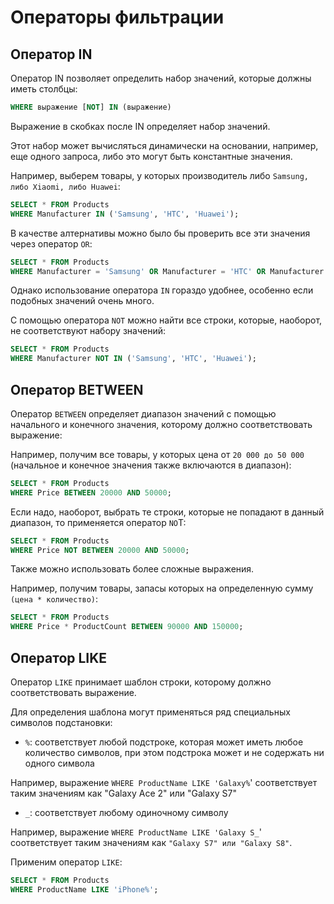 # Операторы фильтрации

## Оператор IN


Оператор IN позволяет определить набор значений, которые должны иметь столбцы:

```sql
WHERE выражение [NOT] IN (выражение)
```

Выражение в скобках после IN определяет набор значений. 

Этот набор может вычисляться динамически на основании, например, еще одного запроса, либо это могут быть константные значения.

Например, выберем товары, у которых производитель либо `Samsung, либо Xiaomi, либо Huawei`:

```sql
SELECT * FROM Products
WHERE Manufacturer IN ('Samsung', 'HTC', 'Huawei');
```

В качестве алтернативы можно было бы проверить все эти значения через оператор `OR`:

```sql
SELECT * FROM Products
WHERE Manufacturer = 'Samsung' OR Manufacturer = 'HTC' OR Manufacturer = 'Huawei';
```


Однако использование оператора `IN` гораздо удобнее, особенно если подобных значений очень много.

С помощью оператора `NOT` можно найти все строки, которые, наоборот, не соответствуют набору значений:

```sql
SELECT * FROM Products
WHERE Manufacturer NOT IN ('Samsung', 'HTC', 'Huawei');
```


## Оператор BETWEEN


Оператор `BETWEEN` определяет диапазон значений с помощью начального и конечного значения, которому должно соответствовать выражение:


Например, получим все товары, у которых цена от `20 000 до 50 000` (начальное и конечное значения также включаются в диапазон):

```sql
SELECT * FROM Products
WHERE Price BETWEEN 20000 AND 50000;
```


Если надо, наоборот, выбрать те строки, которые не попадают в данный диапазон, то применяется оператор `NO`T:

```sql
SELECT * FROM Products
WHERE Price NOT BETWEEN 20000 AND 50000;
```


Также можно использовать более сложные выражения.

Например, получим товары, запасы которых на определенную сумму `(цена * количество)`:


```sql
SELECT * FROM Products
WHERE Price * ProductCount BETWEEN 90000 AND 150000;
```


## Оператор LIKE

Оператор `LIKE` принимает шаблон строки, которому должно соответствовать выражение.

Для определения шаблона могут применяться ряд специальных символов подстановки:

* `%`: соответствует любой подстроке, которая может иметь любое количество символов, при этом подстрока может и не содержать ни одного символа

Например, выражение `WHERE ProductName LIKE 'Galaxy%`' соответствует таким значениям как "Galaxy Ace 2" или "Galaxy S7"

* `_`: соответствует любому одиночному символу

Например, выражение `WHERE ProductName LIKE 'Galaxy S_`' соответствует таким значениям как `"Galaxy S7" или "Galaxy S8"`.


Применим оператор `LIKE`:

```sql
SELECT * FROM Products
WHERE ProductName LIKE 'iPhone%';
```